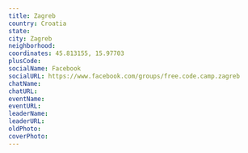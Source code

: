```yaml
---
title: Zagreb
country: Croatia
state: 
city: Zagreb
neighborhood: 
coordinates: 45.813155, 15.97703
plusCode:
socialName: Facebook
socialURL: https://www.facebook.com/groups/free.code.camp.zagreb
chatName:
chatURL:
eventName:
eventURL:
leaderName:
leaderURL:
oldPhoto: 
coverPhoto:
---
```

